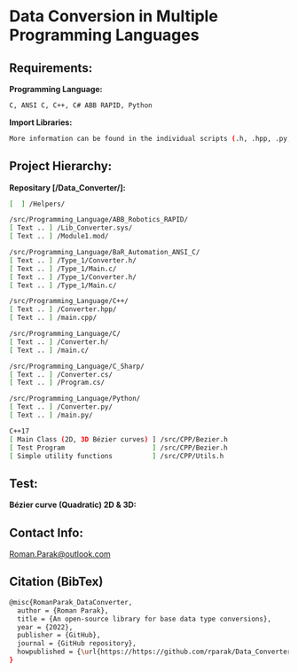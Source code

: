 # Data Conversion in Multiple Programming Languages

## Requirements:

**Programming Language:**

```bash
C, ANSI C, C++, C# ABB RAPID, Python
```

**Import Libraries:**
```bash
More information can be found in the individual scripts (.h, .hpp, .py, etc.)
```

## Project Hierarchy:

**Repositary [/Data_Converter/]:**
```bash
[  ] /Helpers/

/src/Programming_Language/ABB_Robotics_RAPID/
[ Text .. ] /Lib_Converter.sys/
[ Text .. ] /Module1.mod/

/src/Programming_Language/BaR_Automation_ANSI_C/
[ Text .. ] /Type_1/Converter.h/
[ Text .. ] /Type_1/Main.c/
[ Text .. ] /Type_1/Converter.h/
[ Text .. ] /Type_1/Main.c/

/src/Programming_Language/C++/
[ Text .. ] /Converter.hpp/
[ Text .. ] /main.cpp/

/src/Programming_Language/C/
[ Text .. ] /Converter.h/
[ Text .. ] /main.c/

/src/Programming_Language/C_Sharp/
[ Text .. ] /Converter.cs/
[ Text .. ] /Program.cs/

/src/Programming_Language/Python/
[ Text .. ] /Converter.py/
[ Text .. ] /main.py/

C++17
[ Main Class (2D, 3D Bézier curves) ] /src/CPP/Bezier.h
[ Test Program                      ] /src/CPP/Bezier.h
[ Simple utility functions          ] /src/CPP/Utils.h 
```

## Test:

**Bézier curve (Quadratic) 2D & 3D:**

## Contact Info:
Roman.Parak@outlook.com

## Citation (BibTex)
```bash
@misc{RomanParak_DataConverter,
  author = {Roman Parak},
  title = {An open-source library for base data type conversions},
  year = {2022},
  publisher = {GitHub},
  journal = {GitHub repository},
  howpublished = {\url{https://https://github.com/rparak/Data_Converter}}
}
```
